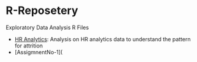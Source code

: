 # R-Reposetery
Exploratory Data Analysis R Files

- [HR Analytics](hr_analytics.rmd): Analysis on HR analytics data to understand the pattern for attrition
- [AssigmnentNo-1](
